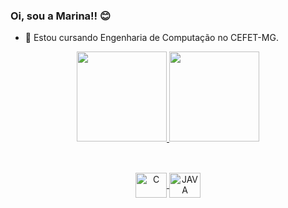 ### Oi, sou a Marina!! 😊

- 🔭 Estou cursando Engenharia de Computação no CEFET-MG.
<div align = "center">
    <a href="https://github.com/marinastefane">
    <img height="144em" src="https://github-readme-stats.vercel.app/api?username=marinastefane&show_icons=true&theme=midnight-purple&include_all_commits=true&count_private=true"/>
    <img height="144em" src="https://github-readme-stats.vercel.app/api/top-langs/?username=marinastefane&layout=compact&langs_count=7&theme=midnight-purple"/>
</div>

##
          
<div align="center" valign="top"><br>
    <img align="center" alt="C" height="40" width="50" src="https://cdn.jsdelivr.net/gh/devicons/devicon/icons/c/c-original.svg" />
    <img align="center" alt="JAVA" height="40" width="50" src="https://cdn.jsdelivr.net/gh/devicons/devicon/icons/java/java-original.svg"> 
</div><br>
